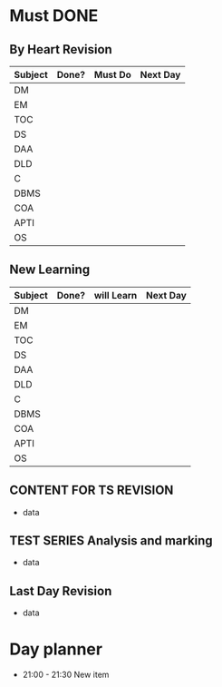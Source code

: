 # Must DONE
## By Heart Revision
| Subject | Done? | Must Do | Next Day |
| ------- | ----- | ------- | -------- |
| DM      |       |         |          |
| EM      |       |         |          |
| TOC     |       |         |          |
| DS      |       |         |          |
| DAA     |       |         |          |
| DLD     |       |         |          |
| C       |       |         |          |
| DBMS    |       |         |          |
| COA     |       |         |          |
| APTI    |       |         |          |
| OS      |       |         |          |

## New Learning
| Subject | Done? | will Learn | Next Day |
| ------- | ----- | ---------- | -------- |
| DM      |       |            |          |
| EM      |       |            |          |
| TOC     |       |            |          |
| DS      |       |            |          |
| DAA     |       |            |          |
| DLD     |       |            |          |
| C       |       |            |          |
| DBMS    |       |            |          |
| COA     |       |            |          |
| APTI    |       |            |          |
| OS      |       |            |          |


## CONTENT FOR TS REVISION
- data

## TEST SERIES  Analysis and marking
- data

## Last Day Revision
- data

# Day planner

- 21:00 - 21:30 New item